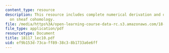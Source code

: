 ```yaml
---
content_type: resource
description: This resource includes complete numerical derivation and description
  on sheaf cohomology.
file: /media/https%3A/open-learning-course-data-rc.s3.amazonaws.com/18-117-topics-in-several-complex-variables-spring-2005/ef9b153d73caff8938c38b1733a6e6ff_18117_lec10.pdf
file_type: application/pdf
resourcetype: Document
title: 18117_lec10.pdf
uid: ef9b153d-73ca-ff89-38c3-8b1733a6e6ff
---
```

